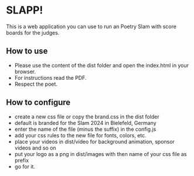 # SLAPP!

This is a web application you can use to run an Poetry Slam with score boards for the judges.

## How to use

* Please use the content of the dist folder and open the index.html in your browser.
* For instructions read the PDF.
* Respect the poet.

## How to configure

* create a new css file or copy the brand.css in the dist folder
* default is branded for the Slam 2024 in Bielefeld, Germany
* enter the name of the file (minus the suffix) in the config.js
* add your css rules to the new file for fonts, colors, etc.
* place your videos in dist/video for background animation, sponsor videos and so on
* put your logo as a png in dist/images with then name of your css file as prefix
* go for it.
